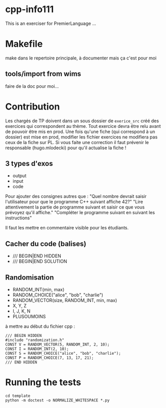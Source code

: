 # cpp-info111

This is an exerciser for PremierLanguage ...

# Makefile

make dans le repertoire principale, à documenter mais ça c'est pour moi

## tools/import from wims

faire de la doc pour moi...

# Contribution

Les chargés de TP doivent dans un sous dossier de `exerice_src` créé des exercices 
qui correspondent au thème. Tout exercice devra être relu avant de pouvoir être mis en prod.
Une fois qu'une fiche (qui correspond à un dossier) est mise en prod, 
modifier les fichier exercices ne modifiera pas ceux de la fiche sur PL. 
Si vous faite une correction il faut prévenir le responsable (hugo.mlodecki) 
pour qu'il actualise la fiche !

## 3 types d'exos

- output
- input
- code

Pour ajouter des consignes autres que : 
"Quel nombre devrait saisir l'utilisateur pour que le programme C++ suivant affiche 42?"
"Lire attentivement la partie de programme suivant et saisir ce que vous prévoyez qu'il affiche."
"Compléter le programme suivant en suivant les instructions"

Il faut les mettre en commentaire visible pour les étudiants.

## Cacher du code (balises)

- /// BEGIN|END HIDDEN
- /// BEGIN|END SOLUTION

## Randomisation

- RANDOM_INT(min, max)
- RANDOM_CHOICE("alice", "bob", "charlie")
- RANDOM_VECTOR(size, RANDOM_INT, min, max) 
- X, Y, Z
- I, J, K, N
- PLUSOUMOINS

à mettre au début du fichier cpp :

    /// BEGIN HIDDEN
    #include "randomization.h"
    CONST V = RANDOM_VECTOR(5, RANDOM_INT, 2, 10);
    CONST I = RANDOM_INT(2, 10);
    CONST S = RANDOM_CHOICE("alice", "bob", "charlie");
    CONST P = RANDOM_CHOICE(7, 13, 17, 21);
    /// END HIDDEN

# Running the tests

    cd template
    python -m doctest -o NORMALIZE_WHITESPACE *.py
